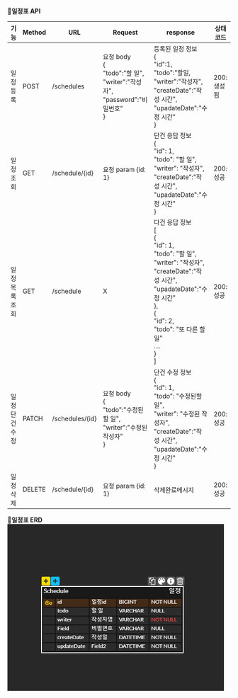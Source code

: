 📌**일정표 API**

|기능|Method|URL|Request|response|상태코드|
|---|---|---|---|---|---|
|일정등록|POST|/schedules|요청 body<br>{<br>"todo":"할 일",<br>"writer":"작성자",<br>"password":"비밀번호"<br>}|등록된 일정 정보<br>{<br>"id":1,<br>"todo":"할일,<br>"writer":"작성자",<br>"createDate":"작성 시간",<br>"upadateDate":"수정 시간"<br>}|200:생성됨|
|일정조회|GET|/schedule/{id}|요청 param {id: 1}|단건 응답 정보<br>{<br>"id": 1,<br>"todo": "할 일",<br>"writer": "작성자",<br>"createDate":"작성 시간",<br>"upadateDate":"수정 시간"<br>}|200:성공|
|일정목록조회|GET|/schedule|X|다건 응답 정보 <br>[<br>{<br>"id": 1,<br>"todo": "할 일",<br>"writer": "작성자",<br>"createDate":"작성 시간",<br>"upadateDate":"수정 시간"<br>},<br>{<br>"id": 2,<br>"todo": "또 다른 할 일"<br>.... <br>}<br>] |200:성공|
|일정단건수정|PATCH|/schedules/{id}|요청 body<br>{<br>"todo":"수정된 할 일",<br>"writer":"수정된 작성자"<br>}|단건 수정 정보<br>{<br>"id": 1,<br>"todo": "수정된할 일",<br>"writer": "수정된 작성자",<br>"createDate":"작성 시간",<br>"upadateDate":"수정 시간"<br>}|200:성공|
|일정삭제|DELETE|/schedule/{id}|요청 param {id: 1}|삭제완료메시지|200:성공|

📌**일정표 ERD**
<br>![Schedule ERD](https://github.com/kangdalho/Schedule/blob/main/ERD.PNG?raw=true)
